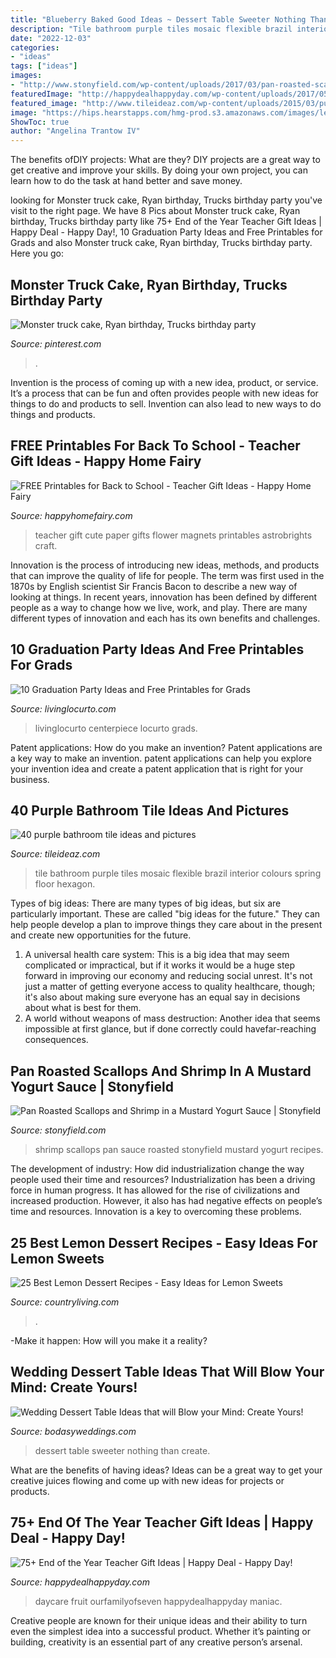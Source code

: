```yaml
---
title: "Blueberry Baked Good Ideas ~ Dessert Table Sweeter Nothing Than Create"
description: "Tile bathroom purple tiles mosaic flexible brazil interior colours spring floor hexagon"
date: "2022-12-03"
categories:
- "ideas"
tags: ["ideas"]
images:
- "http://www.stonyfield.com/wp-content/uploads/2017/03/pan-roasted-scallops-and-shrimp-mustard-yogurt-sauce_800x800.jpg"
featuredImage: "http://happydealhappyday.com/wp-content/uploads/2017/05/Berry-Basket-Teacher-Gift-1.jpg"
featured_image: "http://www.tileideaz.com/wp-content/uploads/2015/03/purple_bathroom_tile_30.jpg"
image: "https://hips.hearstapps.com/hmg-prod.s3.amazonaws.com/images/lemon-raspberry-cake-baker-by-nature-1516815335.jpg?crop=1xw:1xh;center,top&amp;resize=768:*"
ShowToc: true
author: "Angelina Trantow IV"
---
```



The benefits ofDIY projects: What are they?
DIY projects are a great way to get creative and improve your skills. By doing your own project, you can learn how to do the task at hand better and save money.

	

		
looking for Monster truck cake, Ryan birthday, Trucks birthday party you've visit to the right page. We have 8 Pics about Monster truck cake, Ryan birthday, Trucks birthday party like 75+ End of the Year Teacher Gift Ideas | Happy Deal - Happy Day!, 10 Graduation Party Ideas and Free Printables for Grads and also Monster truck cake, Ryan birthday, Trucks birthday party. Here you go:
		
    
## Monster Truck Cake, Ryan Birthday, Trucks Birthday Party

<img loading=lazy src="https://i.pinimg.com/originals/e5/87/59/e58759dcda7ba0da7600a06db2d6d407.jpg" onerror="this.onerror=null;this.src='https://tse2.mm.bing.net/th?id=OIP.c3p-aKxDy7Zl662l1BYzEgHaJ4&amp;pid=15.1';" alt="Monster truck cake, Ryan birthday, Trucks birthday party">

_Source: pinterest.com_

>. 

	

Invention is the process of coming up with a new idea, product, or service. It’s a process that can be fun and often provides people with new ideas for things to do and products to sell. Invention can also lead to new ways to do things and products.

    
## FREE Printables For Back To School - Teacher Gift Ideas - Happy Home Fairy

<img loading=lazy src="http://happyhomefairy.com/wp-content/uploads/2012/08/back-to-school-teacher-gift-flower-magnets1.jpg" onerror="this.onerror=null;this.src='https://tse4.mm.bing.net/th?id=OIP.f-0RW9W3qyRJ0Aze9X7KQAHaLG&amp;pid=15.1';" alt="FREE Printables for Back to School - Teacher Gift Ideas - Happy Home Fairy">

_Source: happyhomefairy.com_

>teacher gift cute paper gifts flower magnets printables astrobrights craft. 

	

Innovation is the process of introducing new ideas, methods, and products that can improve the quality of life for people. The term was first used in the 1870s by English scientist Sir Francis Bacon to describe a new way of looking at things. In recent years, innovation has been defined by different people as a way to change how we live, work, and play. There are many different types of innovation and each has its own benefits and challenges.

    
## 10 Graduation Party Ideas And Free Printables For Grads

<img loading=lazy src="https://www.livinglocurto.com/wp-content/uploads/2014/04/10-graduation-party-ideas.jpg" onerror="this.onerror=null;this.src='https://tse4.mm.bing.net/th?id=OIP.v7JWdH7r6S_M7C4k6ndmbgHaLH&amp;pid=15.1';" alt="10 Graduation Party Ideas and Free Printables for Grads">

_Source: livinglocurto.com_

>livinglocurto centerpiece locurto grads. 

	

Patent applications: How do you make an invention?
Patent applications are a key way to make an invention. patent applications can help you explore your invention idea and create a patent application that is right for your business.

    
## 40 Purple Bathroom Tile Ideas And Pictures

<img loading=lazy src="http://www.tileideaz.com/wp-content/uploads/2015/03/purple_bathroom_tile_30.jpg" onerror="this.onerror=null;this.src='https://tse3.mm.bing.net/th?id=OIP.2bWfj06r879xRJ9UKAOsiwHaLH&amp;pid=15.1';" alt="40 purple bathroom tile ideas and pictures">

_Source: tileideaz.com_

>tile bathroom purple tiles mosaic flexible brazil interior colours spring floor hexagon. 

	

Types of big ideas:
There are many types of big ideas, but six are particularly important. These are called "big ideas for the future." They can help people develop a plan to improve things they care about in the present and create new opportunities for the future.
1. A universal health care system: This is a big idea that may seem complicated or impractical, but if it works it would be a huge step forward in improving our economy and reducing social unrest. It's not just a matter of getting everyone access to quality healthcare, though; it's also about making sure everyone has an equal say in decisions about what is best for them.
2. A world without weapons of mass destruction: Another idea that seems impossible at first glance, but if done correctly could havefar-reaching consequences.

    
## Pan Roasted Scallops And Shrimp In A Mustard Yogurt Sauce | Stonyfield

<img loading=lazy src="http://www.stonyfield.com/wp-content/uploads/2017/03/pan-roasted-scallops-and-shrimp-mustard-yogurt-sauce_800x800.jpg" onerror="this.onerror=null;this.src='https://tse2.mm.bing.net/th?id=OIP.8pdK1UyV7WzYBkWAiIayOQHaHa&amp;pid=15.1';" alt="Pan Roasted Scallops and Shrimp in a Mustard Yogurt Sauce | Stonyfield">

_Source: stonyfield.com_

>shrimp scallops pan sauce roasted stonyfield mustard yogurt recipes. 

	

The development of industry: How did industrialization change the way people used their time and resources?
Industrialization has been a driving force in human progress. It has allowed for the rise of civilizations and increased production. However, it also has had negative effects on people’s time and resources. Innovation is a key to overcoming these problems.

    
## 25 Best Lemon Dessert Recipes - Easy Ideas For Lemon Sweets

<img loading=lazy src="https://hips.hearstapps.com/hmg-prod.s3.amazonaws.com/images/lemon-raspberry-cake-baker-by-nature-1516815335.jpg?crop=1xw:1xh;center,top&amp;resize=768:*" onerror="this.onerror=null;this.src='https://tse4.mm.bing.net/th?id=OIP.ZQawXDsHXNPF_ExGnrBC-gHaKe&amp;pid=15.1';" alt="25 Best Lemon Dessert Recipes - Easy Ideas for Lemon Sweets">

_Source: countryliving.com_

>. 

	

-Make it happen: How will you make it a reality?

    
## Wedding Dessert Table Ideas That Will Blow Your Mind: Create Yours!

<img loading=lazy src="https://bodasyweddings.com/wp-content/uploads/2017/07/wedding-dessert-table-ideas.jpg" onerror="this.onerror=null;this.src='https://tse3.mm.bing.net/th?id=OIP.OP4QB8WMlQjGFC_dCzLObQHaJ4&amp;pid=15.1';" alt="Wedding Dessert Table Ideas that will Blow your Mind: Create Yours!">

_Source: bodasyweddings.com_

>dessert table sweeter nothing than create. 

	

What are the benefits of having ideas?
Ideas can be a great way to get your creative juices flowing and come up with new ideas for projects or products.

    
## 75+ End Of The Year Teacher Gift Ideas | Happy Deal - Happy Day!

<img loading=lazy src="http://happydealhappyday.com/wp-content/uploads/2017/05/Berry-Basket-Teacher-Gift-1.jpg" onerror="this.onerror=null;this.src='https://tse3.mm.bing.net/th?id=OIP.oYd1IVuA5m1zNMQn7ORtPwHaLH&amp;pid=15.1';" alt="75+ End of the Year Teacher Gift Ideas | Happy Deal - Happy Day!">

_Source: happydealhappyday.com_

>daycare fruit ourfamilyofseven happydealhappyday maniac. 

	

Creative people are known for their unique ideas and their ability to turn even the simplest idea into a successful product. Whether it’s painting or building, creativity is an essential part of any creative person’s arsenal.

